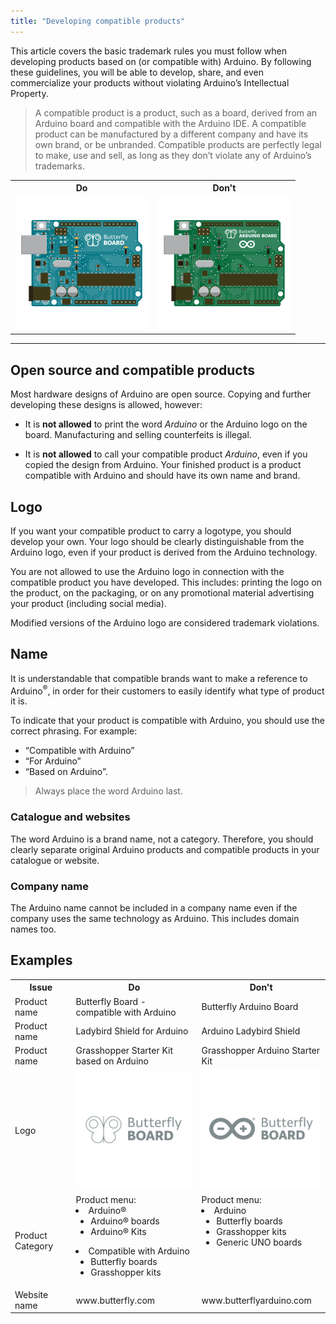 ```yaml
---
title: "Developing compatible products"
---
```


This article covers the basic trademark rules you must follow when developing products based on (or compatible with) Arduino. By following these guidelines, you will be able to develop, share, and even commercialize your products without violating Arduino’s Intellectual Property.

> A compatible product is a product, such as a board, derived from an Arduino board and compatible with the Arduino IDE. A compatible product can be manufactured by a different company and have its own brand, or be unbranded. Compatible products are perfectly legal to make, use and sell, as long as they don’t violate any of Arduino’s trademarks.

<table>
  <tr>
    <th>Do</th>
    <th>Don't</th>

  </tr>
  <tr>
    <td><img src="img/ArduinoBoard_good_example.png" alt="Blue board with butterfly logo and "Butterfly BOARD" written on top"></td>
    <td><img src="img/ArduinoBoard_bad_example.png" alt="Green board with butterfly logo and "Butterfly ARDUINO BOARD" written on top" and Arduino Infinity logo below"></td>
  </tr>
  <tr>
  </table>

---

## Open source and compatible products

Most hardware designs of Arduino are open source. Copying and further developing these designs is allowed, however:

* It is **not allowed** to print the word *Arduino* or the  Arduino logo on the board. Manufacturing and selling counterfeits is illegal.

* It is **not allowed** to call your compatible product *Arduino*, even if you copied the design from Arduino. Your finished product is a product compatible with Arduino and should have its own name and brand.

## Logo

If you want your compatible product to carry a logotype, you should develop your own. Your logo should be clearly distinguishable from the Arduino logo, even if your product is derived from the Arduino technology.

You are not allowed to use the Arduino logo in connection with the compatible product you have developed. This includes: printing the logo on the product, on the packaging, or on any promotional material advertising your product (including social media).

Modified versions of the Arduino logo are considered trademark violations.

## Name

It is understandable that compatible brands want to make a reference to Arduino<sup>®</sup>, in order for their customers to easily identify what type of product it is.

To indicate that your product is compatible with Arduino, you should use the correct phrasing. For example:

* “Compatible with Arduino”
* “For Arduino”
* “Based on Arduino”.

> Always place the word Arduino last.

### Catalogue and websites

The word Arduino is a brand name, not a category. Therefore, you should clearly separate original Arduino products and compatible products in your catalogue or website.

### Company name

The Arduino name cannot be included in a company name even if the company uses the same technology as Arduino. This includes domain names too.

## Examples

<table>
  <tr>
    <th>Issue</th>
    <th>Do</th>
    <th>Don't</th>
  </tr>
  <tr>
    <td>Product name</td>
    <td>Butterfly Board  - compatible with Arduino</td>
    <td>Butterfly Arduino Board </td>
  </tr>
  <tr>
    <td>Product name</td>
    <td>Ladybird Shield for Arduino</td>
    <td>Arduino Ladybird Shield</td>
  </tr>
  <tr>
    <td>Product name</td>
    <td>Grasshopper Starter Kit based on Arduino</td>
    <td>Grasshopper Arduino Starter Kit </td>
  </tr>
  <tr>
    <td>Logo</td>
    <td><img src="img/ButterflyBoard_good_example.png" alt="Gray butterfly logo with "Butterfly BOARD" written on the side"></td>
    <td><img src="img/ButterflyBoard_bad_example.png" alt="Arduino Infinity logo with "Butterfly BOARD" written on the side"></td>
  </tr>
  <tr>
    <td>Product Category</td>
    <td  style="vertical-align: top;">
      Product menu:
      <li>Arduino®<ul>
        <li>Arduino® boards</li>
        <li>Arduino® Kits</li>
        </ul>
        <li>Compatible with Arduino<ul>
          <li>Butterfly boards</li>
          <li>Grasshopper kits</li>
          </ul>
      </li>
    </td>
    <td  style="vertical-align: top;">
      Product menu:
          <li>Arduino<ul>
            <li>Butterfly boards</li>
            <li>Grasshopper kits</li>
            <li>Generic UNO boards</li>
            </ul>
       </li>
     </td>
     </tr>
  <tr>
    <td>Website name</td>
    <td>www.butterfly.com</td>
    <td>www.butterflyarduino.com</td>
  </tr>
  <tr>
  </table>
